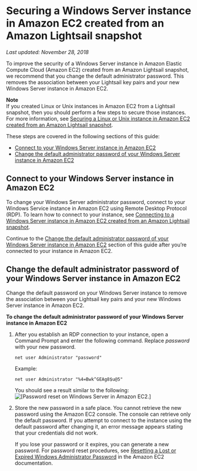 # Securing a Windows Server instance in Amazon EC2 created from an Amazon Lightsail snapshot<a name="amazon-lightsail-securing-windows-server-amazon-ec2-instances"></a>

 *Last updated: November 28, 2018* 

To improve the security of a Windows Server instance in Amazon Elastic Compute Cloud \(Amazon EC2\) created from an Amazon Lightsail snapshot, we recommend that you change the default administrator password\. This removes the association between your Lightsail key pairs and your new Windows Server instance in Amazon EC2\.

**Note**  
If you created Linux or Unix instances in Amazon EC2 from a Lightsail snapshot, then you should perform a few steps to secure those instances\. For more information, see [Securing a Linux or Unix instance in Amazon EC2 created from an Amazon Lightsail snapshot](amazon-lightsail-securing-linux-unix-amazon-ec2-instances.md)\.

These steps are covered in the following sections of this guide:
+ [Connect to your Windows Server instance in Amazon EC2](#connect-to-your-windows-server-instance-in-ec2)
+ [Change the default administrator password of your Windows Server instance in Amazon EC2](#change-the-password-of-your-windows-server-instance-in-ec2)

## Connect to your Windows Server instance in Amazon EC2<a name="connect-to-your-windows-server-instance-in-ec2"></a>

To change your Windows Server administrator password, connect to your Windows Service instance in Amazon EC2 using Remote Desktop Protocol \(RDP\)\. To learn how to connect to your instance, see [Connecting to a Windows Server instance in Amazon EC2 created from an Amazon Lightsail snapshot](amazon-lightsail-connecting-to-windows-server-amazon-ec2-instances.md)\.

Continue to the [Change the default administrator password of your Windows Server instance in Amazon EC2](#change-the-password-of-your-windows-server-instance-in-ec2) section of this guide after you’re connected to your instance in Amazon EC2\.

## Change the default administrator password of your Windows Server instance in Amazon EC2<a name="change-the-password-of-your-windows-server-instance-in-ec2"></a>

Change the default password on your Windows Server instance to remove the association between your Lightsail key pairs and your new Windows Server instance in Amazon EC2\.

**To change the default administrator password of your Windows Server instance in Amazon EC2**

1. After you establish an RDP connection to your instance, open a Command Prompt and enter the following command\. Replace *password* with your new password\.

   ```
   net user Administrator "password"
   ```

   Example:

   ```
   net user Administrator "%4=Bwk^GEAg8$u@5"
   ```

   You should see a result similar to the following:  
![\[Password reset on Windows Server in Amazon EC2.\]](https://d9yljz1nd5001.cloudfront.net/en_us/cfefe1b500656f5beb2491eaf820d8f4/images/amazon-lightsail-ec2-window-server-password-reset.png)

1. Store the new password in a safe place\. You cannot retrieve the new password using the Amazon EC2 console\. The console can retrieve only the default password\. If you attempt to connect to the instance using the default password after changing it, an error message appears stating that your credentials did not work\.

   If you lose your password or it expires, you can generate a new password\. For password reset procedures, see [Resetting a Lost or Expired Windows Administrator Password](https://docs.aws.amazon.com/AWSEC2/latest/WindowsGuide/ResettingAdminPassword.html) in the Amazon EC2 documentation\.
